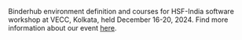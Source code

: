 Binderhub environment definition and courses for HSF-India software workshop at VECC, Kolkata, held December 16-20, 2024.
Find more information about our event [here](https://indico.cern.ch/event/1461967/).
